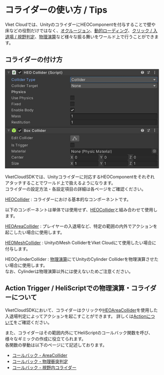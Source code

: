 # コライダーの使い方 / Tips

Vket Cloudでは、UnityのコライダーにHEOComponentを付与することで壁や床などの役割だけではなく、[オクルージョン](./OcclusionCulling.md)、[動的ローディング](../HEOComponents/HEOField.md)、[クリック / 入退場 / 視野判定](../HEOComponents/HEOCollider.md#_1)、[物理演算](./PhysicsEngine.md)など様々な振る舞いをワールド上で行うことができます。<br>

## コライダーの付け方

![HEOCollider_1](../HEOComponents/img/HEOCollider_1.jpg)

VketCloudSDKでは、Unityコライダーに対応するHEOComponentをそれぞれアタッチすることでワールド上で扱えるようになります。<br>
コライダーの設定方法・各設定項目の詳細は各ページをご確認ください。

[HEOCollider](../HEOComponents/HEOCollider.md) : コライダーにおける基本的なコンポーネントです。

以下のコンポーネントは単体では使用せず、[HEOCollider](../HEOComponents/HEOCollider.md)と組み合わせて使用します。

[HEOAreaCollider](../HEOComponents/HEOAreacollider.md) : プレイヤーの入退場など、特定の範囲の内外でアクションを起こしたい場合に使用します。

[HEOMeshCollider](../HEOComponents/HEOMeshCollider.md) : UnityのMesh ColliderをVket Cloudにて使用したい場合に付与します。

HEOCylinderCollider : [物理演算](./PhysicsEngine.md)にてUnityのCylinder Colliderを物理演算させたい場合に使用します。<br>
なお、Cylinderは物理演算以外には使えないためご注意ください。

## Action Trigger / HeliScriptでの物理演算・コライダーについて

VketCloudSDKにおいて、コライダーはクリックや[HEOAreaCollider](../HEOComponents/HEOAreacollider.md)を使用した入退場判定によってアクションを起こすことができます。
詳しくは[Actionについて](../Actions/ActionsOverview.md)をご確認ください。

また、コライダーはその範囲内外にてHeliScriptのコールバック関数を呼び、様々なギミックの作成に役立てられます。<br>
各関数の挙動は以下のページにて記述しております。

- [コールバック - AreaCollider](../hs/hs_component.md#-areacollider)
- [コールバック - 物理衝突判定](../hs/hs_component.md#-_2)
- [コールバック - 視野内コライダー](../hs/hs_component.md#-_3)

